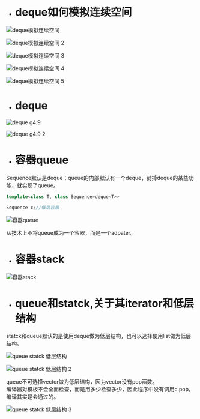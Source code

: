 - # deque如何模拟连续空间

![deque模拟连续空间](https://github.com/havenow/my-C-plus-plus/blob/master/STL%E6%A0%87%E5%87%86%E5%BA%93%E4%B8%8E%E6%B3%9B%E5%9E%8B%E7%BC%96%E7%A8%8B/images/deque%E6%A8%A1%E6%8B%9F%E8%BF%9E%E7%BB%AD%E7%A9%BA%E9%97%B4.png)  

![deque模拟连续空间 2](https://github.com/havenow/my-C-plus-plus/blob/master/STL%E6%A0%87%E5%87%86%E5%BA%93%E4%B8%8E%E6%B3%9B%E5%9E%8B%E7%BC%96%E7%A8%8B/images/deque%E6%A8%A1%E6%8B%9F%E8%BF%9E%E7%BB%AD%E7%A9%BA%E9%97%B4%202.png)  

![deque模拟连续空间 3](https://github.com/havenow/my-C-plus-plus/blob/master/STL%E6%A0%87%E5%87%86%E5%BA%93%E4%B8%8E%E6%B3%9B%E5%9E%8B%E7%BC%96%E7%A8%8B/images/deque%E6%A8%A1%E6%8B%9F%E8%BF%9E%E7%BB%AD%E7%A9%BA%E9%97%B4%203.png)  

![deque模拟连续空间 4](https://github.com/havenow/my-C-plus-plus/blob/master/STL%E6%A0%87%E5%87%86%E5%BA%93%E4%B8%8E%E6%B3%9B%E5%9E%8B%E7%BC%96%E7%A8%8B/images/deque%E6%A8%A1%E6%8B%9F%E8%BF%9E%E7%BB%AD%E7%A9%BA%E9%97%B4%204.png)  

![deque模拟连续空间 5](https://github.com/havenow/my-C-plus-plus/blob/master/STL%E6%A0%87%E5%87%86%E5%BA%93%E4%B8%8E%E6%B3%9B%E5%9E%8B%E7%BC%96%E7%A8%8B/images/deque%E6%A8%A1%E6%8B%9F%E8%BF%9E%E7%BB%AD%E7%A9%BA%E9%97%B4%205.png)  


- # deque 

![deque g4.9](https://github.com/havenow/my-C-plus-plus/blob/master/STL%E6%A0%87%E5%87%86%E5%BA%93%E4%B8%8E%E6%B3%9B%E5%9E%8B%E7%BC%96%E7%A8%8B/images/deque%20g4.9.png)  

![deque g4.9 2](https://github.com/havenow/my-C-plus-plus/blob/master/STL%E6%A0%87%E5%87%86%E5%BA%93%E4%B8%8E%E6%B3%9B%E5%9E%8B%E7%BC%96%E7%A8%8B/images/deque%20g4.9%202.png)  

- # 容器queue
Sequence默认是deque；queue的内部默认有一个deque，封掉deque的某些功能，就实现了queue。  
```c++
template<class T, class Sequence=deque<T>>

Sequence c;//低层容器
``` 

![容器queue](https://github.com/havenow/my-C-plus-plus/blob/master/STL%E6%A0%87%E5%87%86%E5%BA%93%E4%B8%8E%E6%B3%9B%E5%9E%8B%E7%BC%96%E7%A8%8B/images/%E5%AE%B9%E5%99%A8queue.png)  

从技术上不将queue成为一个容器，而是一个adpater。  


- # 容器stack

![容器stack](https://github.com/havenow/my-C-plus-plus/blob/master/STL%E6%A0%87%E5%87%86%E5%BA%93%E4%B8%8E%E6%B3%9B%E5%9E%8B%E7%BC%96%E7%A8%8B/images/%E5%AE%B9%E5%99%A8stack.png)  

- # queue和statck,关于其iterator和低层结构
statck和queue默认的是使用deque做为低层结构，也可以选择使用list做为低层结构。  

![queue statck 低层结构](https://github.com/havenow/my-C-plus-plus/blob/master/STL%E6%A0%87%E5%87%86%E5%BA%93%E4%B8%8E%E6%B3%9B%E5%9E%8B%E7%BC%96%E7%A8%8B/images/queue%20statck%20%E4%BD%8E%E5%B1%82%E7%BB%93%E6%9E%84.png)  

![queue statck 低层结构 2](https://github.com/havenow/my-C-plus-plus/blob/master/STL%E6%A0%87%E5%87%86%E5%BA%93%E4%B8%8E%E6%B3%9B%E5%9E%8B%E7%BC%96%E7%A8%8B/images/queue%20statck%20%E4%BD%8E%E5%B1%82%E7%BB%93%E6%9E%84%202.png)  

queue不可选择vector做为低层结构，因为vector没有pop函数。  
编译器对模板不会全面检查，而是用多少检查多少，因此程序中没有调用c.pop，编译其实是会通过的。  

![queue statck 低层结构 3](https://github.com/havenow/my-C-plus-plus/blob/master/STL%E6%A0%87%E5%87%86%E5%BA%93%E4%B8%8E%E6%B3%9B%E5%9E%8B%E7%BC%96%E7%A8%8B/images/queue%20statck%20%E4%BD%8E%E5%B1%82%E7%BB%93%E6%9E%84%203.png)  

